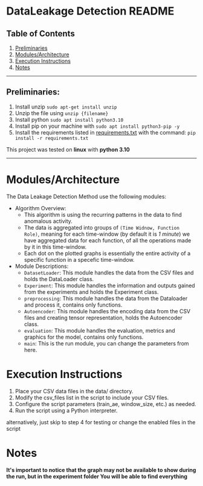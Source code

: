 # DataLeakage Detection README

## Table of Contents

1. [Preliminaries](#preliminaries)
2. [Modules/Architecture](#modules-architecture)
4. [Execution Instructions](#execution-instructions)
5. [Notes](#notes)

---
## Preliminaries:
1. Install unzip `sudo apt-get install unzip`
2. Unzip the file using `unzip {filename}`
3. Install python `sudo apt install python3.10`
4. Install pip on your machine with `sudo apt install python3-pip -y`
5. Install the requirements listed in [requirements.txt](requirements.txt) with the command: `pip install -r requirements.txt`

This project was tested on **linux** with **python 3.10** 

---

# Modules/Architecture
The Data Leakage Detection Method use the following modules:
- Algorithm Overview:
  - This algorithm is using the recurring patterns in the data to find anomalous activity.
  - The data is aggregated into groups of `(Time Widnow, Function Role)`, meaning for each time-window (by default it is *1 minute*) we have aggregated data for each function, of all the operations made by it in this time-window.
  - Each dot on the plotted graphs is essentially the entire activity of a specific function in a specefic time-window.
- Module Descriptions:
  - `DatasetLoader`: This module handles the data from the CSV files and holds the DataLoader class.
  - `Experiment`: This module handles the information and outputs gained from the experiments and holds the Experiment class.
  - `preprocessing`: This module handles the data from the Dataloader and process it, contains only functions.
  - `Autoencoder`: This module handles the encoding data from the CSV files and creating tensor representation, holds the Autoencoder class.
  - `evaluation`: This module handles the evaluation, metrics and graphics for the model, contains only functions.
  - `main`: This is the run module, you can change the parameters from here.


# Execution Instructions
1. Place your CSV data files in the data/ directory. 
2. Modify the csv_files list in the script to include your CSV files. 
3. Configure the script parameters (train_ae, window_size, etc.) as needed. 
4. Run the script using a Python interpreter.

alternatively, just skip to step 4 for testing or change the enabled files in the script

# Notes
**It's important to notice that the graph may not be available to show during the run, but in the experiment folder You will be able to find everything**